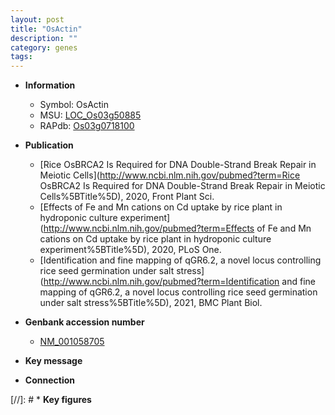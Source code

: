 ```yaml
---
layout: post
title: "OsActin"
description: ""
category: genes
tags: 
---
```


* **Information**  
    + Symbol: OsActin  
    + MSU: [LOC_Os03g50885](http://rice.plantbiology.msu.edu/cgi-bin/ORF_infopage.cgi?orf=LOC_Os03g50885)  
    + RAPdb: [Os03g0718100](http://rapdb.dna.affrc.go.jp/viewer/gbrowse_details/irgsp1?name=Os03g0718100)  

* **Publication**  
    + [Rice OsBRCA2 Is Required for DNA Double-Strand Break Repair in Meiotic Cells](http://www.ncbi.nlm.nih.gov/pubmed?term=Rice OsBRCA2 Is Required for DNA Double-Strand Break Repair in Meiotic Cells%5BTitle%5D), 2020, Front Plant Sci.
    + [Effects of Fe and Mn cations on Cd uptake by rice plant in hydroponic culture experiment](http://www.ncbi.nlm.nih.gov/pubmed?term=Effects of Fe and Mn cations on Cd uptake by rice plant in hydroponic culture experiment%5BTitle%5D), 2020, PLoS One.
    + [Identification and fine mapping of qGR6.2, a novel locus controlling rice seed germination under salt stress](http://www.ncbi.nlm.nih.gov/pubmed?term=Identification and fine mapping of qGR6.2, a novel locus controlling rice seed germination under salt stress%5BTitle%5D), 2021, BMC Plant Biol.

* **Genbank accession number**  
    + [NM_001058705](http://www.ncbi.nlm.nih.gov/nuccore/NM_001058705)

* **Key message**  

* **Connection**  

[//]: # * **Key figures**  


